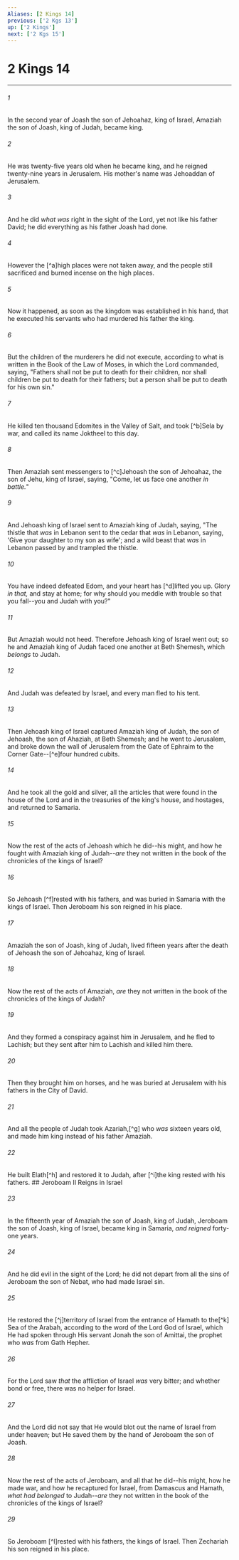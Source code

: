 ```yaml
---
Aliases: [2 Kings 14]
previous: ['2 Kgs 13']
up: ['2 Kings']
next: ['2 Kgs 15']
---
```

# 2 Kings 14

***


###### 1 
In the second year of Joash the son of Jehoahaz, king of Israel, Amaziah the son of Joash, king of Judah, became king. 

###### 2 
He was twenty-five years old when he became king, and he reigned twenty-nine years in Jerusalem. His mother's name was Jehoaddan of Jerusalem. 

###### 3 
And he did _what was_ right in the sight of the Lord, yet not like his father David; he did everything as his father Joash had done. 

###### 4 
However the [^a]high places were not taken away, and the people still sacrificed and burned incense on the high places. 

###### 5 
Now it happened, as soon as the kingdom was established in his hand, that he executed his servants who had murdered his father the king. 

###### 6 
But the children of the murderers he did not execute, according to what is written in the Book of the Law of Moses, in which the Lord commanded, saying, "Fathers shall not be put to death for their children, nor shall children be put to death for their fathers; but a person shall be put to death for his own sin." 

###### 7 
He killed ten thousand Edomites in the Valley of Salt, and took [^b]Sela by war, and called its name Joktheel to this day. 

###### 8 
Then Amaziah sent messengers to [^c]Jehoash the son of Jehoahaz, the son of Jehu, king of Israel, saying, "Come, let us face one another _in battle._" 

###### 9 
And Jehoash king of Israel sent to Amaziah king of Judah, saying, "The thistle that _was_ in Lebanon sent to the cedar that _was_ in Lebanon, saying, 'Give your daughter to my son as wife'; and a wild beast that _was_ in Lebanon passed by and trampled the thistle. 

###### 10 
You have indeed defeated Edom, and your heart has [^d]lifted you up. Glory _in that,_ and stay at home; for why should you meddle with trouble so that you fall--you and Judah with you?" 

###### 11 
But Amaziah would not heed. Therefore Jehoash king of Israel went out; so he and Amaziah king of Judah faced one another at Beth Shemesh, which _belongs_ to Judah. 

###### 12 
And Judah was defeated by Israel, and every man fled to his tent. 

###### 13 
Then Jehoash king of Israel captured Amaziah king of Judah, the son of Jehoash, the son of Ahaziah, at Beth Shemesh; and he went to Jerusalem, and broke down the wall of Jerusalem from the Gate of Ephraim to the Corner Gate--[^e]four hundred cubits. 

###### 14 
And he took all the gold and silver, all the articles that were found in the house of the Lord and in the treasuries of the king's house, and hostages, and returned to Samaria. 

###### 15 
Now the rest of the acts of Jehoash which he did--his might, and how he fought with Amaziah king of Judah--_are_ they not written in the book of the chronicles of the kings of Israel? 

###### 16 
So Jehoash [^f]rested with his fathers, and was buried in Samaria with the kings of Israel. Then Jeroboam his son reigned in his place. 

###### 17 
Amaziah the son of Joash, king of Judah, lived fifteen years after the death of Jehoash the son of Jehoahaz, king of Israel. 

###### 18 
Now the rest of the acts of Amaziah, _are_ they not written in the book of the chronicles of the kings of Judah? 

###### 19 
And they formed a conspiracy against him in Jerusalem, and he fled to Lachish; but they sent after him to Lachish and killed him there. 

###### 20 
Then they brought him on horses, and he was buried at Jerusalem with his fathers in the City of David. 

###### 21 
And all the people of Judah took Azariah,[^g] who _was_ sixteen years old, and made him king instead of his father Amaziah. 

###### 22 
He built Elath[^h] and restored it to Judah, after [^i]the king rested with his fathers. ## Jeroboam II Reigns in Israel 

###### 23 
In the fifteenth year of Amaziah the son of Joash, king of Judah, Jeroboam the son of Joash, king of Israel, became king in Samaria, _and reigned_ forty-one years. 

###### 24 
And he did evil in the sight of the Lord; he did not depart from all the sins of Jeroboam the son of Nebat, who had made Israel sin. 

###### 25 
He restored the [^j]territory of Israel from the entrance of Hamath to the[^k] Sea of the Arabah, according to the word of the Lord God of Israel, which He had spoken through His servant Jonah the son of Amittai, the prophet who _was_ from Gath Hepher. 

###### 26 
For the Lord saw _that_ the affliction of Israel _was_ very bitter; and whether bond or free, there was no helper for Israel. 

###### 27 
And the Lord did not say that He would blot out the name of Israel from under heaven; but He saved them by the hand of Jeroboam the son of Joash. 

###### 28 
Now the rest of the acts of Jeroboam, and all that he did--his might, how he made war, and how he recaptured for Israel, from Damascus and Hamath, _what had belonged_ to Judah--_are_ they not written in the book of the chronicles of the kings of Israel? 

###### 29 
So Jeroboam [^l]rested with his fathers, the kings of Israel. Then Zechariah his son reigned in his place.
